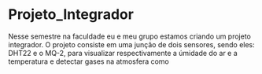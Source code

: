 # Projeto_Integrador
  Nesse semestre na faculdade eu e meu grupo estamos criando um projeto integrador. O projeto consiste em uma junção de dois sensores, sendo eles: DHT22 e o MQ-2, para visualizar respectivamente a úmidade do ar e a temperatura e detectar gases na atmosfera como
